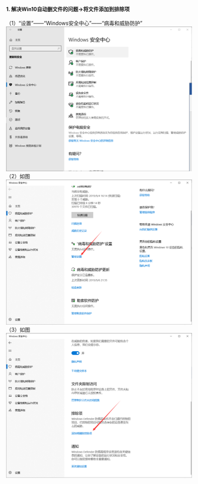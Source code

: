 #### 1. 解决Win10自动删文件的问题->将文件添加到排除项
（1）“设置”——“Windows安全中心”——“病毒和威胁防护”  
![alt](imgs/1.png)  
（2）如图  
![alt](imgs/2.png)  
（3）如图  
![alt](imgs/3.png)  
